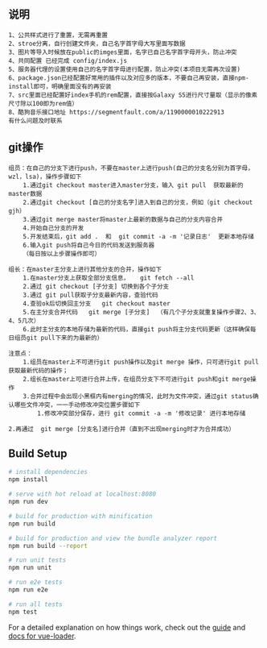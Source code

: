 ## 说明
    1、公共样式进行了重置，无需再重置
    2、stroe分离，自行创建文件夹，自己名字首字母大写里面写数据
    3、图片等导入时候放在public的imges里面，名字已自己名字首字母开头，防止冲突
    4、共同配置 已经完成 config/index.js
    5、服务器代理的设置使用自己的名字首字母进行配置，防止冲突(本项目无需再次设置)
    6、package.json已经配置好常用的插件以及对应多的版本，不要自己再安装，直接npm-install即可，明确里面没有的再安装
    7、src里面已经配置好index手机的rem配置，直接按Galaxy S5进行尺寸量取（显示的像素尺寸除以100即为rem值）
    8、酷狗音乐接口地址 https://segmentfault.com/a/1190000010222913
    有什么问题及时联系

## git操作
    组员：在自己的分支下进行push，不要在master上进行push(自己的分支名分别为首字母，wzl，lsa)，操作步骤如下
        1.通过git checkout master进入master分支，输入 git pull  获取最新的master数据
        2.通过git checkout [自己的分支名字]进入到自己的分支，例如（git checkout gjh）
        3.通过git merge master将master上最新的数据与自己的分支内容合并
        4.开始自己分支的开发
        5.开发结束后，git add .  和  git commit -a -m '记录日志'  更新本地存储
        6.输入git push将自己今日的代码发送到服务器
        （每日按以上步骤操作即可）
    
    组长：在master主分支上进行其他分支的合并，操作如下
        1.在master分支上获取全部分支信息，   git fetch --all  
        2.通过 git checkout [子分支] 切换到各个子分支
        3.通过 git pull获取子分支最新内容，查验代码
        4.查验ok后切换回主分支   git checkout master
        5.在主分支合并代码   git merge [子分支]  （有几个子分支就重复操作步骤2、3、4、5几次）
        6.此时主分支的本地存储为最新的代码，直接git push将主分支代码更新（这样确保每日组员git pull下来的为最新的）

    注意点：
        1.组员在master上不可进行git push操作以及git merge 操作，只可进行git pull获取最新代码的操作；
        2.组长在master上可进行合并上传，在组员分支下不可进行git push和git merge操作
        3.合并过程中会出现小黑框内有merging的情况，此时为文件冲突，通过git status确认哪些文件冲突，一一手动修改冲突位置步骤如下
            1.修改冲突部分保存，进行 git commit -a -m '修改记录' 进行本地存储
            2.再通过  git merge [分支名]进行合并（直到不出现merging时才为合并成功）
            
## Build Setup

``` bash
# install dependencies
npm install

# serve with hot reload at localhost:8080
npm run dev

# build for production with minification
npm run build

# build for production and view the bundle analyzer report
npm run build --report

# run unit tests
npm run unit

# run e2e tests
npm run e2e

# run all tests
npm test
```

For a detailed explanation on how things work, check out the [guide](http://vuejs-templates.github.io/webpack/) and [docs for vue-loader](http://vuejs.github.io/vue-loader).
